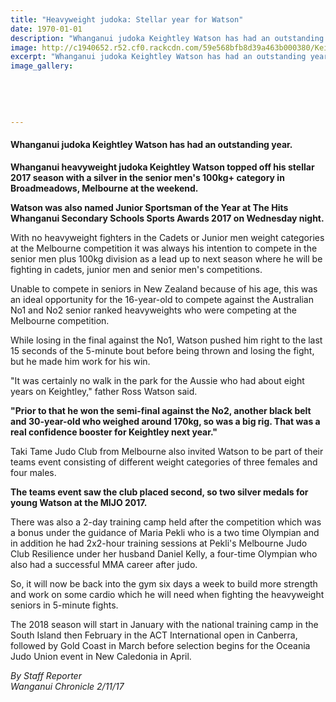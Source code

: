 ```yaml
---
title: "Heavyweight judoka: Stellar year for Watson"
date: 1970-01-01
description: "Whanganui judoka Keightley Watson has had an outstanding year..."
image: http://c1940652.r52.cf0.rackcdn.com/59e568bfb8d39a463b000380/Keightley-5-oct-chron.jpg
excerpt: "Whanganui judoka Keightley Watson has had an outstanding year."
image_gallery:
    
    
    
    
    
---
```


<h4>Whanganui judoka Keightley Watson has had an outstanding year.</h4>
<p class="element element-paragraph"><strong>Whanganui heavyweight judoka Keightley Watson topped off his stellar 2017 season with a silver in the senior men's 100kg+ category in Broadmeadows, Melbourne at the weekend.</strong></p>
<p class="element element-paragraph"><strong>Watson was also named Junior Sportsman of the Year at The Hits Whanganui Secondary Schools Sports Awards 2017 on Wednesday night.</strong></p>
<p class="element element-paragraph">With no heavyweight fighters in the Cadets or Junior men weight categories at the Melbourne competition it was always his intention to compete in the senior men plus 100kg division as a lead up to next season where he will be fighting in cadets, junior men and senior men's competitions.</p>
<p class="element element-paragraph">Unable to compete in seniors in New Zealand because of his age, this was an ideal opportunity for the 16-year-old to compete against the Australian No1 and No2 senior ranked heavyweights who were competing at the Melbourne competition.</p>
<p class="element element-paragraph">While losing in the final against the No1, Watson pushed him right to the last 15 seconds of the 5-minute bout before being thrown and losing the fight, but he made him work for his win.</p>
<p class="element element-paragraph">"It was certainly no walk in the park for the Aussie who had about eight years on Keightley," father Ross Watson said.</p>
<p class="element element-paragraph"><strong>"Prior to that he won the semi-final against the No2, another black belt and 30-year-old who weighed around 170kg, so was a big rig. That was a real confidence booster for Keightley next year."</strong></p>
<p class="element element-paragraph">Taki Tame Judo Club from Melbourne also invited Watson to be part of their teams event consisting of different weight categories of three females and four males.</p>
<p class="element element-paragraph"><strong>The teams event saw the club placed second, so two silver medals for young Watson at the MIJO 2017.</strong></p>
<p class="element element-paragraph">There was also a 2-day training camp held after the competition which was a bonus under the guidance of Maria Pekli who is a two time Olympian and in addition he had 2x2-hour training sessions at Pekli's Melbourne Judo Club Resilience under her husband Daniel Kelly, a four-time Olympian who also had a successful MMA career after judo.</p>
<p class="element element-paragraph">So, it will now be back into the gym six days a week to build more strength and work on some cardio which he will need when fighting the heavyweight seniors in 5-minute fights.</p>
<p class="element element-paragraph">The 2018 season will start in January with the national training camp in the South Island then February in the ACT International open in Canberra, followed by Gold Coast in March before selection begins for the Oceania Judo Union event in New Caledonia in April.</p>
<p class="element element-paragraph"><em>By Staff Reporter</em><br /><em>Wanganui Chronicle 2/11/17</em></p>

